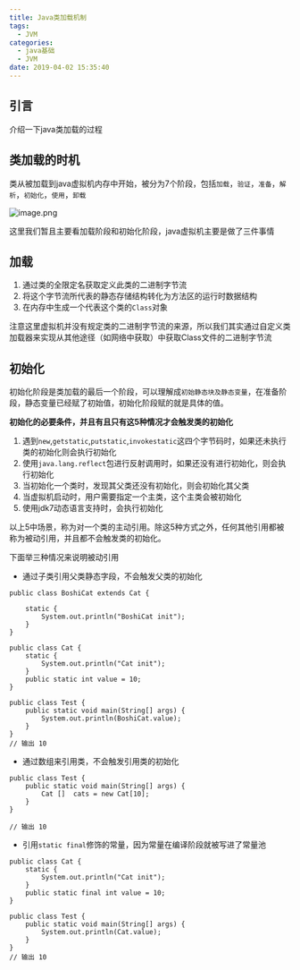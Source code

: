 ```yaml
---
title: Java类加载机制
tags:
  - JVM
categories:
  - java基础
  - JVM
date: 2019-04-02 15:35:40
---
```


## 引言

介绍一下java类加载的过程

## 类加载的时机

类从被加载到java虚拟机内存中开始，被分为7个阶段，包括`加载`，`验证`，`准备`，`解析`，`初始化`，`使用`，`卸载`

![image.png](https://upload-images.jianshu.io/upload_images/2717496-793f9be59d3a7ea2.png?imageMogr2/auto-orient/strip%7CimageView2/2/w/1240)



这里我们暂且主要看加载阶段和初始化阶段，java虚拟机主要是做了三件事情

## 加载

1. 通过类的全限定名获取定义此类的二进制字节流
2. 将这个字节流所代表的静态存储结构转化为方法区的运行时数据结构
3. 在内存中生成一个代表这个类的`Class`对象

注意这里虚拟机并没有规定类的二进制字节流的来源，所以我们其实通过自定义类加载器来实现从其他途径（如网络中获取）中获取Class文件的二进制字节流

## 初始化

初始化阶段是类加载的最后一个阶段，可以理解成`初始静态块及静态变量`，在准备阶段，静态变量已经赋了初始值，初始化阶段赋的就是具体的值。

**初始化的必要条件，并且有且只有这5种情况才会触发类的初始化**

1. 遇到`new`,`getstatic`,`putstatic`,`invokestatic`这四个字节码时，如果还未执行类的初始化则会执行初始化
2. 使用`java.lang.reflect`包进行反射调用时，如果还没有进行初始化，则会执行初始化
3. 当初始化一个类时，发现其父类还没有初始化，则会初始化其父类
4. 当虚拟机启动时，用户需要指定一个主类，这个主类会被初始化
5. 使用jdk7动态语言支持时，会执行初始化

以上5中场景，称为对一个类的主动引用。除这5种方式之外，任何其他引用都被称为被动引用，并且都不会触发类的初始化。

下面举三种情况来说明被动引用

* 通过子类引用父类静态字段，不会触发父类的初始化

```
public class BoshiCat extends Cat {

    static {
        System.out.println("BoshiCat init");
    }
}

public class Cat {
    static {
        System.out.println("Cat init");
    }
    public static int value = 10;
}

public class Test {
    public static void main(String[] args) {
        System.out.println(BoshiCat.value);
    }
}
// 输出 10
```

* 通过数组来引用类，不会触发引用类的初始化

```
public class Test {
    public static void main(String[] args) {
        Cat []  cats = new Cat[10];
    }
}

// 输出 10
```

* 引用`static final`修饰的常量，因为常量在编译阶段就被写进了常量池

```
public class Cat {
    static {
        System.out.println("Cat init");
    }
    public static final int value = 10;
}

public class Test {
    public static void main(String[] args) {
        System.out.println(Cat.value);
    }
}
// 输出 10
```
